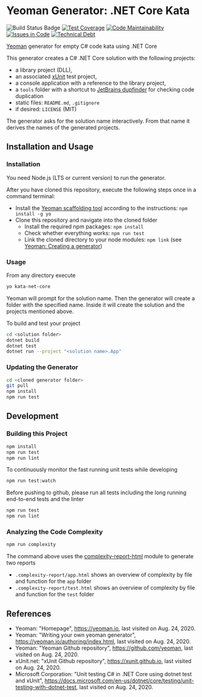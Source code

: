 # Yeoman Generator: .NET Core Kata

![Build Status Badge](https://github.com/wonderbird/generator-kata-net-core/workflows/Node.js%20CI/badge.svg)
[![Test Coverage](https://img.shields.io/codeclimate/coverage/wonderbird/generator-kata-net-core)](https://codeclimate.com/github/wonderbird/generator-kata-net-core)
[![Code Maintainability](https://img.shields.io/codeclimate/maintainability-percentage/wonderbird/generator-kata-net-core)](https://codeclimate.com/github/wonderbird/generator-kata-net-core)
[![Issues in Code](https://img.shields.io/codeclimate/issues/wonderbird/generator-kata-net-core)](https://codeclimate.com/github/wonderbird/generator-kata-net-core/issues)
[![Technical Debt](https://img.shields.io/codeclimate/tech-debt/wonderbird/generator-kata-net-core)](https://codeclimate.com/github/wonderbird/generator-kata-net-core)

[Yeoman](https://yeoman.io) generator for empty C# code kata using .NET Core

This generator creates a C# .NET Core solution with the following projects:

* a library project (DLL),
* an associated [xUnit](https://xunit.github.io) test project,
* a console application with a reference to the library project,
* a `tools` folder with a shortcut to [JetBrains dupfinder](https://www.jetbrains.com/help/resharper/dupFinder.html) for checking code duplication
* static files: `README.md`, `.gitignore`
* if desired: `LICENSE` (MIT)

The generator asks for the solution name interactively. From that name it derives the names of the generated projects.

## Installation and Usage

### Installation

You need Node.js (LTS or current version) to run the generator.

After you have cloned this repository, execute the following steps once in a command terminal:

* Install the [Yeoman scaffolding tool](https://yeoman.io/) according to the instructions: `npm install -g yo`
* Clone this repository and navigate into the cloned folder
  * Install the required npm packages: `npm install`
  * Check whether everything works: `npm run test`
  * Link the cloned directory to your node modules: `npm link` (see [Yeoman: Creating a generator](https://yeoman.io/authoring/index.html))

### Usage

From any directory execute

```sh
yo kata-net-core
```

Yeoman will prompt for the solution name. Then the generator will create a folder with the specified name. Inside it will create the solution and the projects mentioned above.

To build and test your project

```sh
cd <solution folder>
dotnet build
dotnet test
dotnet run --project "<solution name>.App"
```

### Updating the Generator

```sh
cd <cloned generator folder>
git pull
npm install
npm run test
```

## Development

### Building this Project

```sh
npm install
npm run test
npm run lint
```

To continuously monitor the fast running unit tests while developing

```sh
npm run test:watch
```

Before pushing to github, please run all tests including the long running end-to-end tests and the linter

```sh
npm run test
npm run lint
```

### Analyzing the Code Complexity

```sh
npm run complexity
```

The command above uses the [complexity-report-html](https://github.com/igneel64/complexity-report-html) module to generate two reports

* `.complexity-report/app.html` shows an overview of complexity by file and function for the `app` folder
* `.complexity-report/test.html` shows an overview of complexity by file and function for the `test` folder

## References

- Yeoman: "Homepage", https://yeoman.io, last visited on Aug. 24, 2020.
- Yeoman: "Writing your own yeoman generator", https://yeoman.io/authoring/index.html, last visited on Aug. 24, 2020.
- Yeoman: "Yeoman Github repository", https://github.com/yeoman, last visited on Aug. 24, 2020.
- xUnit.net: "xUnit Github repository", https://xunit.github.io, last visited on Aug. 24, 2020.
- Microsoft Corporation: "Unit testing C# in .NET Core using dotnet test and xUnit", https://docs.microsoft.com/en-us/dotnet/core/testing/unit-testing-with-dotnet-test, last visited on Aug. 24, 2020.